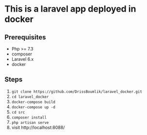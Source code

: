 # This is a laravel app deployed in docker

## Prerequisites
* Php >= 7.3
* composer
* Laravel 6.x
* docker

## Steps
1. `git clone https://github.com/DrissBoumlik/laravel_docker.git`
2. `cd laravel_docker`
3. `docker-compose build`
4. `docker-compose up -d`
5. `cd src`
6. `composer install`
8. `php artisan serve`
9. visit http://localhost:8088/